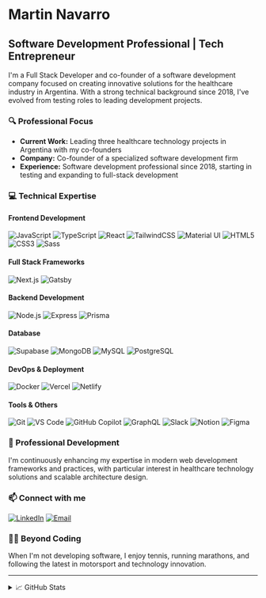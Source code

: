 # Martin Navarro

## Software Development Professional | Tech Entrepreneur

I'm a Full Stack Developer and co-founder of a software development company focused on creating innovative solutions for the healthcare industry in Argentina. With a strong technical background since 2018, I've evolved from testing roles to leading development projects.

### 🔍 Professional Focus

- **Current Work:** Leading three healthcare technology projects in Argentina with my co-founders
- **Company:** Co-founder of a specialized software development firm
- **Experience:** Software development professional since 2018, starting in testing and expanding to full-stack development

### 💻 Technical Expertise

<div align="left">
  
  #### Frontend Development
  ![JavaScript](https://img.shields.io/badge/-JavaScript-F7DF1E?style=flat-square&logo=javascript&logoColor=black)
  ![TypeScript](https://img.shields.io/badge/-TypeScript-3178C6?style=flat-square&logo=typescript&logoColor=white)
  ![React](https://img.shields.io/badge/-React-61DAFB?style=flat-square&logo=react&logoColor=black)
  ![TailwindCSS](https://img.shields.io/badge/-TailwindCSS-38B2AC?style=flat-square&logo=tailwind-css&logoColor=white)
  ![Material UI](https://img.shields.io/badge/-Material%20UI-0081CB?style=flat-square&logo=material-ui&logoColor=white)
  ![HTML5](https://img.shields.io/badge/-HTML5-E34F26?style=flat-square&logo=html5&logoColor=white)
  ![CSS3](https://img.shields.io/badge/-CSS3-1572B6?style=flat-square&logo=css3&logoColor=white)
  ![Sass](https://img.shields.io/badge/-Sass-CC6699?style=flat-square&logo=sass&logoColor=white)
  
  #### Full Stack Frameworks
  ![Next.js](https://img.shields.io/badge/-Next.js-000000?style=flat-square&logo=next.js&logoColor=white)
  ![Gatsby](https://img.shields.io/badge/-Gatsby-663399?style=flat-square&logo=gatsby&logoColor=white)
  
  #### Backend Development
  ![Node.js](https://img.shields.io/badge/-Node.js-339933?style=flat-square&logo=node.js&logoColor=white)
  ![Express](https://img.shields.io/badge/-Express-000000?style=flat-square&logo=express&logoColor=white)
  ![Prisma](https://img.shields.io/badge/-Prisma-2D3748?style=flat-square&logo=prisma&logoColor=white)
  
  #### Database
  ![Supabase](https://img.shields.io/badge/-Supabase-3ECF8E?style=flat-square&logo=supabase&logoColor=white)
  ![MongoDB](https://img.shields.io/badge/-MongoDB-47A248?style=flat-square&logo=mongodb&logoColor=white)
  ![MySQL](https://img.shields.io/badge/-MySQL-4479A1?style=flat-square&logo=mysql&logoColor=white)
  ![PostgreSQL](https://img.shields.io/badge/-PostgreSQL-336791?style=flat-square&logo=postgresql&logoColor=white)
  
  #### DevOps & Deployment
  ![Docker](https://img.shields.io/badge/-Docker-2496ED?style=flat-square&logo=docker&logoColor=white)
  ![Vercel](https://img.shields.io/badge/-Vercel-000000?style=flat-square&logo=vercel&logoColor=white)
  ![Netlify](https://img.shields.io/badge/-Netlify-00C7B7?style=flat-square&logo=netlify&logoColor=white)
  
  #### Tools & Others
  ![Git](https://img.shields.io/badge/-Git-F05032?style=flat-square&logo=git&logoColor=white)
  ![VS Code](https://img.shields.io/badge/-VS%20Code-007ACC?style=flat-square&logo=visual-studio-code&logoColor=white)
  ![GitHub Copilot](https://img.shields.io/badge/-GitHub%20Copilot-000000?style=flat-square&logo=github&logoColor=white)
  ![GraphQL](https://img.shields.io/badge/-GraphQL-E10098?style=flat-square&logo=graphql&logoColor=white)
  ![Slack](https://img.shields.io/badge/-Slack-4A154B?style=flat-square&logo=slack&logoColor=white)
  ![Notion](https://img.shields.io/badge/-Notion-000000?style=flat-square&logo=notion&logoColor=white)
  ![Figma](https://img.shields.io/badge/-Figma-F24E1E?style=flat-square&logo=figma&logoColor=white)
  
</div>

### 🌱 Professional Development

I'm continuously enhancing my expertise in modern web development frameworks and practices, with particular interest in healthcare technology solutions and scalable architecture design.

### 📫 Connect with me

[![LinkedIn](https://img.shields.io/badge/-LinkedIn-0A66C2?style=flat-square&logo=linkedin&logoColor=white)](https://www.linkedin.com/in/martin-jose-navarro/)
[![Email](https://img.shields.io/badge/-Email-D14836?style=flat-square&logo=gmail&logoColor=white)](mailto:your-email@example.com)

### 🏃‍♂️ Beyond Coding

When I'm not developing software, I enjoy tennis, running marathons, and following the latest in motorsport and technology innovation.

---

<details>
  <summary>📈 GitHub Stats</summary>
  <img align="left" alt="Martin's GitHub Stats" src="https://github-readme-stats.vercel.app/api?username=martuuu&show_icons=true&hide_border=true&theme=tokyonight" />
</details>
